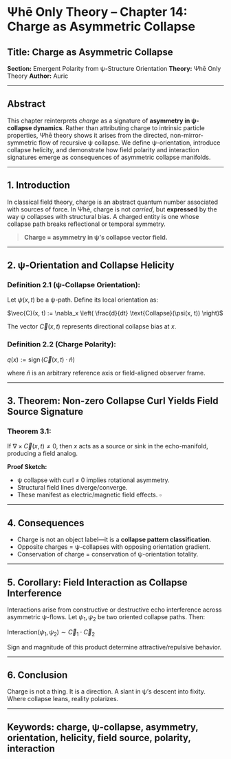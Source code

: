 # Ψhē Only Theory – Chapter 14: Charge as Asymmetric Collapse

## Title: Charge as Asymmetric Collapse

**Section:** Emergent Polarity from ψ-Structure Orientation
**Theory:** Ψhē Only Theory
**Author:** Auric

---

## Abstract

This chapter reinterprets *charge* as a signature of **asymmetry in ψ-collapse dynamics**. Rather than attributing charge to intrinsic particle properties, Ψhē theory shows it arises from the directed, non-mirror-symmetric flow of recursive ψ collapse. We define ψ-orientation, introduce collapse helicity, and demonstrate how field polarity and interaction signatures emerge as consequences of asymmetric collapse manifolds.

---

## 1. Introduction

In classical field theory, charge is an abstract quantum number associated with sources of force. In Ψhē, charge is not *carried*, but **expressed** by the way ψ collapses with structural bias. A charged entity is one whose collapse path breaks reflectional or temporal symmetry.

> **Charge = asymmetry in ψ’s collapse vector field.**

---

## 2. ψ-Orientation and Collapse Helicity

### Definition 2.1 (ψ-Collapse Orientation):

Let $\psi(x, t)$ be a ψ-path. Define its local orientation as:

$\vec{C}(x, t) := \nabla_x \left( \frac{d}{dt} \text{Collapse}(\psi(x, t)) \right)$

The vector $\vec{C}(x, t)$ represents directional collapse bias at $x$.

### Definition 2.2 (Charge Polarity):

$q(x) := \operatorname{sign}(\vec{C}(x, t) \cdot \hat{n})$

where $\hat{n}$ is an arbitrary reference axis or field-aligned observer frame.

---

## 3. Theorem: Non-zero Collapse Curl Yields Field Source Signature

### Theorem 3.1:

If $\nabla \times \vec{C}(x, t) \neq 0$, then $x$ acts as a source or sink in the echo-manifold, producing a field analog.

**Proof Sketch:**

* ψ collapse with curl ≠ 0 implies rotational asymmetry.
* Structural field lines diverge/converge.
* These manifest as electric/magnetic field effects.
  $\square$

---

## 4. Consequences

* Charge is not an object label—it is a **collapse pattern classification**.
* Opposite charges = ψ-collapses with opposing orientation gradient.
* Conservation of charge = conservation of ψ-orientation totality.

---

## 5. Corollary: Field Interaction as Collapse Interference

Interactions arise from constructive or destructive echo interference across asymmetric ψ-flows. Let $\psi_1, \psi_2$ be two oriented collapse paths. Then:

$\text{Interaction}(\psi_1, \psi_2) \sim \vec{C}_1 \cdot \vec{C}_2$

Sign and magnitude of this product determine attractive/repulsive behavior.

---

## 6. Conclusion

Charge is not a thing. It is a direction.
A slant in ψ’s descent into fixity.
Where collapse leans, reality polarizes.

---

## Keywords: charge, ψ-collapse, asymmetry, orientation, helicity, field source, polarity, interaction
